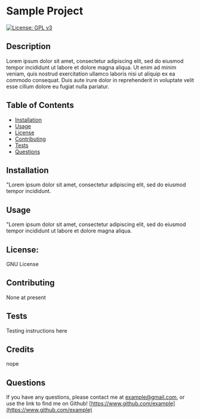 
# Sample Project
[![License: GPL v3](https://img.shields.io/badge/License-GPLv3-blue.svg)](https://www.gnu.org/licenses/gpl-3.0)

## Description

Lorem ipsum dolor sit amet, consectetur adipiscing elit, sed do eiusmod tempor incididunt ut labore et dolore magna aliqua. Ut enim ad minim veniam, quis nostrud exercitation ullamco laboris nisi ut aliquip ex ea commodo consequat. Duis aute irure dolor in reprehenderit in voluptate velit esse cillum dolore eu fugiat nulla pariatur.

## Table of Contents

* [Installation](#installation)
* [Usage](#usage)
* [License](#license)
* [Contributing](#contributing)
* [Tests](#tests)
* [Questions](#questions)

## Installation

"Lorem ipsum dolor sit amet, consectetur adipiscing elit, sed do eiusmod tempor incididunt.

## Usage

"Lorem ipsum dolor sit amet, consectetur adipiscing elit, sed do eiusmod tempor incididunt ut labore et dolore magna aliqua. 

## License: 
GNU License

## Contributing

None at present

## Tests

Testing instructions here

## Credits

nope


## Questions

If you have any questions, please contact me at example@gmail.com, or use the link to find me on Github! [https://www.github.com/example](https://www.github.com/example)
